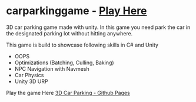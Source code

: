 # carparkinggame  - [Play Here](https://anil131998.github.io/carparkinggame/)
3D car parking game made with unity.
In this game you need park the car in the designated parking lot without hitting anywhere. 

This game is build to showcase following skills in C# and Unity
* OOPS
* Optimizations (Batching, Culling, Baking)
* NPC Navigation with Navmesh
* Car Physics
* Unity 3D URP

Play the game Here
[3D Car Parking - Github Pages](https://anil131998.github.io/carparkinggame/)
